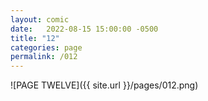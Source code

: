 ```yaml
---
layout: comic
date:   2022-08-15 15:00:00 -0500
title: "12"
categories: page
permalink: /012
---
```

![PAGE TWELVE]({{ site.url }}/pages/012.png)

